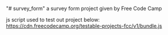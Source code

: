 "# survey_form"
a survey form project given by Free Code Camp

js script used to test out project below:
https://cdn.freecodecamp.org/testable-projects-fcc/v1/bundle.js
